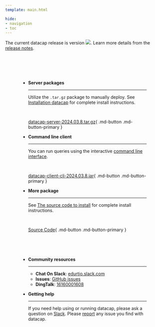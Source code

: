 ```yaml
---
template: main.html

hide:
- navigation
- toc
---
```


<style>
.md-typeset h1 {
  text-align: center;
  font-weight: 1000;
}
</style>

<div class="font-center">
The current datacap release is version <img src="https://img.shields.io/github/v/release/EdurtIO/datacap.svg" />. Learn more details from the <a href="/release/latest.html">release notes</a>.
</div>

<div class="grid cards" markdown style="margin-top: 30px; padding: 50px;">

- __Server packages__

    ---

    Utilize the `.tar.gz` package to manually deploy. See [Installation datacap](reference/getStarted/install.md) for complete install instructions.

    <br />

    [datacap-server-2024.03.8.tar.gz](https://cdn.north.devlive.org/applications/datacap/latest/datacap-release.tar.gz){ .md-button .md-button-primary }

- __Command line client__

     ---
  
     You can run queries using the interactive [command line interface](/reference/clients/cli.html).
     
     <br />
  
     [datacap-client-cli-2024.03.8.jar](https://repo1.maven.org/maven2/io/edurt/datacap/datacap-client-cli/2024.03.8/datacap-client-cli-2024.03.8.jar){ .md-button .md-button-primary }
  
- __More package__

    ---

    See [The source code to install](referenceet_started/install.md#the-source-code-to-install) for complete install instructions.

    <br />

    [Source Code](https://github.com/devlive-community/datacap){ .md-button .md-button-primary }

</div>

<div class="grid cards" markdown style="padding: 0 50px 30px 50px;">

- __Community resources__

    ---

    * **Chat On Slack**: [edurtio.slack.com](https://edurtio.slack.com/archives/C02EU2YM2N8)
    * **Issues**: [GitHub issues](https://github.com/devlive-community/datacap/issues)
    * **DingTalk**: [16160001608]()

- __Getting help__

    ---

    If you need help using or running datacap, please ask a question on [Slack](https://edurtio.slack.com/archives/C02EU2YM2N8). Please [report](https://github.com/EdurtIO/datacap/issues/new/choose) any issue you find with datacap.

</div>
